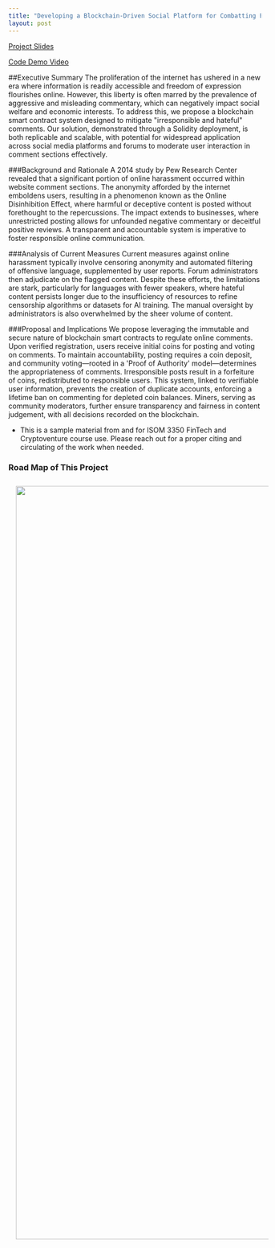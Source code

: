 ```yaml
---
title: "Developing a Blockchain-Driven Social Platform for Combatting Fake News through Collective User Insight"
layout: post
---
```

[Project Slides](https://www.dropbox.com/s/n42q9b5md0u6crg/group3_55019_4774934_ISOM%203350_Group3_Slides.pptx?dl=0)

[Code Demo Video](https://www.dropbox.com/s/n42q9b5md0u6crg/group3_55019_4774934_ISOM%203350_Group3_Slides.pptx?dl=0)

##Executive Summary
The proliferation of the internet has ushered in a new era where information is readily accessible and freedom of expression flourishes online. However, this liberty is often marred by the prevalence of aggressive and misleading commentary, which can negatively impact social welfare and economic interests. To address this, we propose a blockchain smart contract system designed to mitigate "irresponsible and hateful" comments. Our solution, demonstrated through a Solidity deployment, is both replicable and scalable, with potential for widespread application across social media platforms and forums to moderate user interaction in comment sections effectively.

###Background and Rationale
A 2014 study by Pew Research Center revealed that a significant portion of online harassment occurred within website comment sections. The anonymity afforded by the internet emboldens users, resulting in a phenomenon known as the Online Disinhibition Effect, where harmful or deceptive content is posted without forethought to the repercussions. The impact extends to businesses, where unrestricted posting allows for unfounded negative commentary or deceitful positive reviews. A transparent and accountable system is imperative to foster responsible online communication.

###Analysis of Current Measures
Current measures against online harassment typically involve censoring anonymity and automated filtering of offensive language, supplemented by user reports. Forum administrators then adjudicate on the flagged content. Despite these efforts, the limitations are stark, particularly for languages with fewer speakers, where hateful content persists longer due to the insufficiency of resources to refine censorship algorithms or datasets for AI training. The manual oversight by administrators is also overwhelmed by the sheer volume of content.

###Proposal and Implications
We propose leveraging the immutable and secure nature of blockchain smart contracts to regulate online comments. Upon verified registration, users receive initial coins for posting and voting on comments. To maintain accountability, posting requires a coin deposit, and community voting—rooted in a 'Proof of Authority' model—determines the appropriateness of comments. Irresponsible posts result in a forfeiture of coins, redistributed to responsible users. This system, linked to verifiable user information, prevents the creation of duplicate accounts, enforcing a lifetime ban on commenting for depleted coin balances. Miners, serving as community moderators, further ensure transparency and fairness in content judgement, with all decisions recorded on the blockchain.

* This is a sample material from and for ISOM 3350 FinTech and Cryptoventure course use. Please reach out for a proper citing and circulating of the work when needed.

### Road Map of This Project
<img src="{{ site.baseurl }}/img/teaching_img/2021_03.JPG" width="600" height="1500" class="center" style="margin:10px 15px"/>
